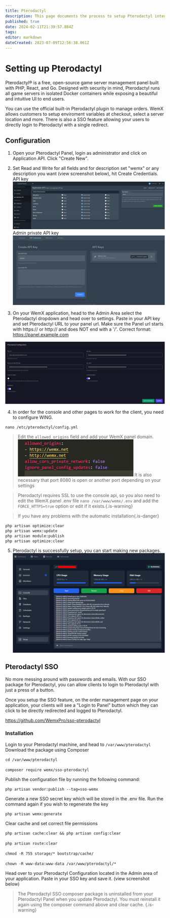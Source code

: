 ```yaml
---
title: Pterodactyl
description: This page documents the process to setup Pterodactyl integration for WemX
published: true
date: 2024-02-11T21:39:57.884Z
tags: 
editor: markdown
dateCreated: 2023-07-09T12:56:38.061Z
---
```


# Setting up Pterodactyl

Pterodactyl® is a free, open-source game server management panel built with PHP, React, and Go. Designed with security in mind, Pterodactyl runs all game servers in isolated Docker containers while exposing a beautiful and intuitive UI to end users.

You can use the official built-in Pterodactyl plugin to manage orders. WemX allows customers to setup enviroment variables at checkout, select a server location and more. There is also a SSO feature allowing your users to directly login to Pterodactyl with a single redirect.

## Configuration

1. Open your Pterodactyl Panel, login as administrator and click on Application API. Click "Create New".

2. Set Read and Write for all fields and for description set "wemx" or any description you want (view screenshot below), hit Create Credentials. 
API key
![pterodactyl-config.png](/assets/third-party/pterodactyl-config.png)
Admin private API key
![user-api.png](/third-party/user-api.png)

3. On your WemX application, head to the Admin Area select the Pterodactyl dropdown and head over to settings. Paste in your API key and set Pterodactyl URL to your panel url. Make sure the Panel url starts with https:// or http:// and does NOT end with a '/'. Correct format: https://panel.example.com

![config.png](/assets/third-party/config.png)

4. In order for the console and other pages to work for the client, you need to configure WING.
```shell
nano /etc/pterodactyl/config.yml
```
> Edit the `allowed_origins` field and add your WemX panel domain.
![wings-config.png](/third-party/wings-config.png)
It is also necessary that port 8080 is open or another port depending on your settings

> Pterodactyl requires SSL to use the console api, so you also need to edit the WemX panel .env file `nano /var/www/wemx/.env` and add the `FORCE_HTTPS=true` option or edit if it exists.{.is-warning}

> If you have any problems with the automatic installation{.is-danger}
```
php artisan optimize:clear
php artisan wemx:update
php artisan module:publish
php artisan optimize:clear
```

5. Pterodactyl is successfully setup, you can start making new packages. 
![console.png](/third-party/console.png)

## Pterodactyl SSO

No more messing around with passwords and emails. With our SSO package for Pterodactyl, you can allow clients to login to Pterodactyl with just a press of a button. 

Once you setup the SSO feature, on the order management page on your application, your clients will see a "Login to Panel" button which they can click to be directly redirected and logged to Pterodactyl.

https://github.com/WemxPro/sso-pterodactyl

### Installation

Login to your Pterodactyl machine, and head to `/var/www/pterodactyl`
Download the package using Composer
```shell
cd /var/www/pterodactyl

composer require wemx/sso-pterodactyl
```

Publish the configuration file by running the following command:
```shell
php artisan vendor:publish --tag=sso-wemx
```

Generate a new SSO secret key which will be stored in the .env file. Run the command again if you wish to regenerate the key
```shell
php artisan wemx:generate
```

Clear cache and set correct file permissions
```shell
php artisan cache:clear && php artisan config:clear

php artisan route:clear

chmod -R 755 storage/* bootstrap/cache/

chown -R www-data:www-data /var/www/pterodactyl/*
```

Head over to your Pterodactyl Configuration located in the Admin area of your application. Paste in your SSO key and save it. (view screenshot below)


> The Pterodactyl SSO composer package is uninstalled from your Pterodactyl Panel when you update Pterodactyl. You must reinstall it again using the composer command above and clear cache.
{.is-warning}







